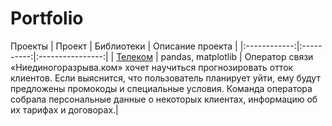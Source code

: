 # Portfolio
Проекты
| Проект       | Библиотеки | Описание проекта |
|:------------:|:----------:|:----------------:|
| [Телеком](https://duckduckgo.com)      | pandas, matplotlib     |  Оператор связи «Ниединогоразрыва.ком» хочет научиться прогнозировать отток клиентов. Если выяснится, что пользователь планирует уйти, ему будут предложены промокоды и специальные условия. Команда оператора собрала персональные данные о некоторых клиентах, информацию об их тарифах и договорах.|
